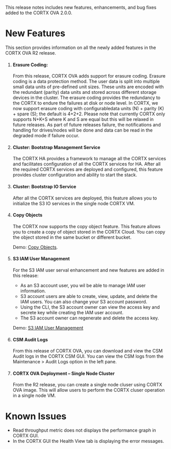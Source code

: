 This release notes includes new features, enhancements, and bug fixes added to the CORTX OVA 2.0.0.


# New Features

This section provides information on all the newly added features in the CORTX OVA R2 release.

1. #### **Erasure Coding:**

    From this release, CORTX OVA adds support for erasure coding. Erasure coding is a data protection method. The user data is  split into multiple small data units of pre-defined unit sizes. These units are encoded with the redundant (parity) data units and stored across different storage devices in the cluster. The erasure coding provides the redundancy to the CORTX to endure the failures at disk or node level. In CORTX, we now support erasure coding with configurabledata units (N) + parity (K) + spare (S); the default is 4+2+2.  Please note that currently CORTX only supports N+K+S where K and S are equal but this will be relaxed in future releases. As part of future releases failure, the notifications and handling for drives/nodes will be done and data can be read in the degraded mode if failure occur.

2. #### **Cluster: Bootstrap Management Service**

    The CORTX HA provides a framework to manage all the CORTX services and facilitates configuration of all the CORTX services for HA.  After all the required CORTX services are deployed and configured, this feature provides cluster configuration and ability to start the stack.

3. #### **Cluster: Bootstrap IO Service**

    After all the CORTX services are deployed, this feature allows you to initialize the S3 IO services in the single node CORTX VM.

4. #### **Copy Objects**

    The CORTX now supports the copy object feature. This feature allows you to create a copy of object stored in the CORTX Cloud. You can copy the object stored in the same bucket or different bucket.

    Demo: [Copy Objects](https://www.youtube.com/watch?v=eoAAY6gU8lI&list=PLOLUar3XSz2P_4MxY4z0ut9-dMGDnpFPp&index=3).

5. #### **S3 IAM User Management**

    For the S3 IAM user serval enhancement and new features are added in this release:
      -	As an S3 account user, you wil be able to manage IAM user information.
      -	S3 account users are able to create, view, update, and delete the IAM users. You can also change your S3 account password.
      -	Using the CLI, the S3 account owner can view the access key and secrete key while creating the IAM user account.
      -	The S3 account owner can regenerate and delete the access key.

    Demo: [S3 IAM User Management](https://www.youtube.com/watch?v=7Tyyj6jDi4c&list=PLOLUar3XSz2P_4MxY4z0ut9-dMGDnpFPp&index=5)

6. #### **CSM Audit Logs**

    From this release of CORTX OVA, you can download and view the CSM Audit logs in the CORTX CSM GUI. You can view the CSM logs from the Maintenance > Audit Logs option in the left pane.

7. #### **CORTX OVA Deployment – Single Node Cluster**

    From the R2 release, you can create a single node cluser using CORTX OVA image. This will allow users to perform the CORTX cluser operation in a single node VM.


# Known Issues

- Read throughput metric does not displays the performance graph in CORTX GUI.
- In the CORTX GUI the Health View tab is displaying the error messages. 
